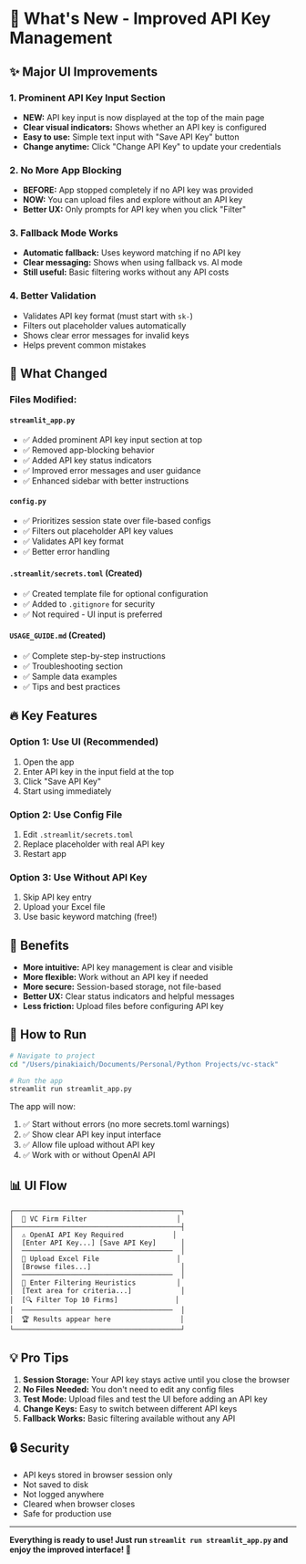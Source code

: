 # 🎉 What's New - Improved API Key Management

## ✨ Major UI Improvements

### 1. **Prominent API Key Input Section**
- **NEW:** API key input is now displayed at the top of the main page
- **Clear visual indicators:** Shows whether an API key is configured
- **Easy to use:** Simple text input with "Save API Key" button
- **Change anytime:** Click "Change API Key" to update your credentials

### 2. **No More App Blocking**
- **BEFORE:** App stopped completely if no API key was provided
- **NOW:** You can upload files and explore without an API key
- **Better UX:** Only prompts for API key when you click "Filter"

### 3. **Fallback Mode Works**
- **Automatic fallback:** Uses keyword matching if no API key
- **Clear messaging:** Shows when using fallback vs. AI mode
- **Still useful:** Basic filtering works without any API costs

### 4. **Better Validation**
- Validates API key format (must start with `sk-`)
- Filters out placeholder values automatically
- Shows clear error messages for invalid keys
- Helps prevent common mistakes

## 📝 What Changed

### Files Modified:

#### `streamlit_app.py`
- ✅ Added prominent API key input section at top
- ✅ Removed app-blocking behavior
- ✅ Added API key status indicators
- ✅ Improved error messages and user guidance
- ✅ Enhanced sidebar with better instructions

#### `config.py`
- ✅ Prioritizes session state over file-based configs
- ✅ Filters out placeholder API key values
- ✅ Validates API key format
- ✅ Better error handling

#### `.streamlit/secrets.toml` (Created)
- ✅ Created template file for optional configuration
- ✅ Added to `.gitignore` for security
- ✅ Not required - UI input is preferred

#### `USAGE_GUIDE.md` (Created)
- ✅ Complete step-by-step instructions
- ✅ Troubleshooting section
- ✅ Sample data examples
- ✅ Tips and best practices

## 🔥 Key Features

### Option 1: Use UI (Recommended)
1. Open the app
2. Enter API key in the input field at the top
3. Click "Save API Key"
4. Start using immediately

### Option 2: Use Config File
1. Edit `.streamlit/secrets.toml`
2. Replace placeholder with real API key
3. Restart app

### Option 3: Use Without API Key
1. Skip API key entry
2. Upload your Excel file
3. Use basic keyword matching (free!)

## 🎯 Benefits

- **More intuitive:** API key management is clear and visible
- **More flexible:** Work without an API key if needed
- **More secure:** Session-based storage, not file-based
- **Better UX:** Clear status indicators and helpful messages
- **Less friction:** Upload files before configuring API key

## 🚀 How to Run

```bash
# Navigate to project
cd "/Users/pinakiaich/Documents/Personal/Python Projects/vc-stack"

# Run the app
streamlit run streamlit_app.py
```

The app will now:
1. ✅ Start without errors (no more secrets.toml warnings)
2. ✅ Show clear API key input interface
3. ✅ Allow file upload without API key
4. ✅ Work with or without OpenAI API

## 📊 UI Flow

```
┌─────────────────────────────────────────┐
│  🎯 VC Firm Filter                      │
├─────────────────────────────────────────┤
│  ⚠️ OpenAI API Key Required            │
│  [Enter API Key...] [Save API Key]      │
│  ─────────────────────────────────────  │
│  📁 Upload Excel File                   │
│  [Browse files...]                      │
│  ─────────────────────────────────────  │
│  🎯 Enter Filtering Heuristics          │
│  [Text area for criteria...]            │
│  [🔍 Filter Top 10 Firms]              │
│  ─────────────────────────────────────  │
│  🏆 Results appear here                 │
└─────────────────────────────────────────┘
```

## 💡 Pro Tips

1. **Session Storage:** Your API key stays active until you close the browser
2. **No Files Needed:** You don't need to edit any config files
3. **Test Mode:** Upload files and test the UI before adding an API key
4. **Change Keys:** Easy to switch between different API keys
5. **Fallback Works:** Basic filtering available without any API

## 🔒 Security

- API keys stored in browser session only
- Not saved to disk
- Not logged anywhere
- Cleared when browser closes
- Safe for production use

---

**Everything is ready to use! Just run `streamlit run streamlit_app.py` and enjoy the improved interface! 🎉**

